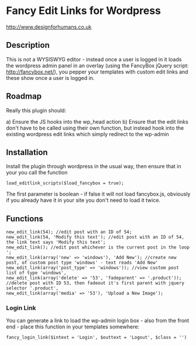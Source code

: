 # Fancy Edit Links for Wordpress

http://www.designforhumans.co.uk

## Description

This is not a WYSISWYG editor - instead once a user is logged in it loads the wordpress admin panel in an overlay (using the FancyBox jQuery script: <http://fancybox.net/>), you pepper your templates with custom edit links and these show once a user is logged in.

## Roadmap

Really this plugin should:

a) Ensure the JS hooks into the wp_head action
b) Ensure that the edit links don't have to be called using their own function, but instead hook into the existing wordpress edit links which simply redirect to the wp-admin

## Installation

Install the plugin through wordpress in the usual way, then ensure that in your <head> you call the function
	
	load_editlink_scripts($load_fancybox = true);

The first parameter is boolean - if false it will not load fancybox.js, obviously if you already have it in your site you don't need to load it twice.

## Functions

	new_edit_link(54); //edit post with an ID of 54;
	new_edit_link(54, 'Modify this text'); //edit post with an ID of 54, the link text says 'Modify this text';
	new_edit_link(); //edit post whichever is the current post in the loop ';
	new_edit_link(array('new' => 'windows'), 'Add New'); //create new post, of custom post type 'windows' - text reads 'Add New'
	new_edit_link(array('post_type' => 'windows')); //view custom post list of type 'windows',
	new_edit_link(array('delete' => '53', 'fadeparent' => '.product')); //delete post with ID 53, then fadeout it's first parent with jquery selector '.product',
	new_edit_link(array('media' => '53'), 'Upload a New Image');

### Login Link

You can generate a link to load the wp-admin login box - also from the front end - place this function in your templates somewhere:

	fancy_login_link($intext = 'Login', $outtext = 'Logout', $class = '')